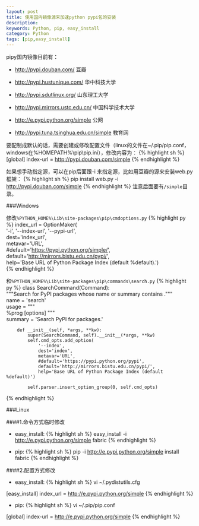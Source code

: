 ```yaml
---
layout: post
title: 使用国内镜像源来加速python pypi包的安装
description: 
keywords: Python, pip, easy_install
category: Python
tags: [pip,easy_install]
---
```


pipy国内镜像目前有：

* http://pypi.douban.com/  豆瓣

* http://pypi.hustunique.com/  华中科技大学

* http://pypi.sdutlinux.org/  山东理工大学

* http://pypi.mirrors.ustc.edu.cn/  中国科学技术大学

* http://e.pypi.python.org/simple 公网

* http://pypi.tuna.tsinghua.edu.cn/simple 教育网

<!-- more -->

要配制成默认的话，需要创建或修改配置文件（linux的文件在~/.pip/pip.conf，windows在%HOMEPATH%\pip\pip.ini），修改内容为：
{% highlight sh %}
[global]
index-url = http://pypi.douban.com/simple
{% endhighlight %}

如果想手动指定源，可以在pip后面跟-i 来指定源，比如用豆瓣的源来安装web.py框架：
{% highlight sh %}
pip install web.py -i http://pypi.douban.com/simple
{% endhighlight %}
注意后面要有`/simple`目录。

###Windows

修改`%PYTHON_HOME%\Lib\site-packages\pip\cmdoptions.py`
{% highlight py %}
    index_url = OptionMaker(  
        '-i', '--index-url', '--pypi-url',  
        dest='index_url',  
        metavar='URL',  
        #default='https://pypi.python.org/simple/',  
         default='http://mirrors.bistu.edu.cn/pypi/',  
        help='Base URL of Python Package Index (default %default).')  
{% endhighlight %}

和`%PYTHON_HOME%\Lib\site-packages\pip\commands\search.py`
{% highlight py %}
    class SearchCommand(Command):  
        """Search for PyPI packages whose name or summary contains <query>."""  
        name = 'search'  
        usage = """  
          %prog [options] <query>"""  
        summary = 'Search PyPI for packages.'  
      
        def __init__(self, *args, **kw):  
            super(SearchCommand, self).__init__(*args, **kw)  
            self.cmd_opts.add_option(  
                '--index',  
                dest='index',  
                metavar='URL',  
                #default='https://pypi.python.org/pypi',  
                default='http://mirrors.bistu.edu.cn/pypi/',  
                help='Base URL of Python Package Index (default %default)')  
      
            self.parser.insert_option_group(0, self.cmd_opts)  
{% endhighlight %}

###Linux

####1.命令方式临时修改

* easy_install:
{% highlight sh %}
easy_install -i http://e.pypi.python.org/simple fabric
{% endhighlight %}

* pip:
{% highlight sh %}
pip -i http://e.pypi.python.org/simple install fabric
{% endhighlight %}

####2.配置方式修改

* easy_install:
{% highlight sh %}
vi ~/.pydistutils.cfg

[easy_install]
index_url = http://e.pypi.python.org/simple
{% endhighlight %}

* pip:
{% highlight sh %}
vi ~/.pip/pip.conf

[global]
index-url = http://e.pypi.python.org/simple
{% endhighlight %}
